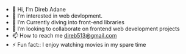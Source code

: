 - 👋 Hi, I’m Direb Adane
- 👀 I’m interested in web devlopment.
- 🌱 I’m Currently diving into front-end libraries 
- 💞️ I’m looking to collaborate on frontend web development projects
- 📫 How to reach me direb513@gmail.com
- ⚡ Fun fact:: I enjoy watching movies in my spare time

<!---
direbadane/direbadane is a ✨ special ✨ repository because its `README.md` (this file) appears on your GitHub profile.
You can click the Preview link to take a look at your changes.
--->
